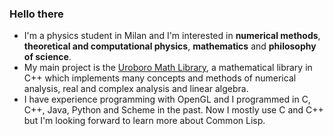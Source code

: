 ### Hello there
- I'm a physics student in Milan and I'm interested in **numerical methods**, **theoretical and computational physics**, **mathematics** and **philosophy of science**.
- My main project is the [Uroboro Math Library](https://github.com/chaotic-society/uroboro), a mathematical library in C++ which implements many concepts and methods of numerical analysis, real and complex analysis and linear algebra.
- I have experience programming with OpenGL and I programmed in C, C++, Java, Python and Scheme in the past. Now I mostly use C and C++ but I'm looking forward to learn more about Common Lisp.
